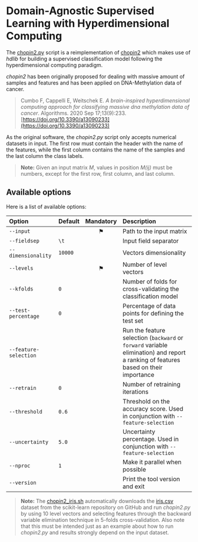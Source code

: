 # Domain-Agnostic Supervised Learning with Hyperdimensional Computing

The [chopin2.py](https://github.com/cumbof/hdlib/blob/main/examples/chopin2/chopin2.py) script is a reimplementation of [chopin2](https://github.com/cumbof/chopin2) which makes use of _hdlib_ for building a supervised classification model following the hyperdimensional computing paradigm.

_chopin2_ has been originally proposed for dealing with massive amount of samples and features and has been applied on DNA-Methylation data of cancer.

> Cumbo F, Cappelli E, Weitschek E. _A brain-inspired hyperdimensional computing approach for classifying massive dna methylation data of cancer_. Algorithms. 2020 Sep 17;13(9):233. [https://doi.org/10.3390/a13090233](https://doi.org/10.3390/a13090233)

As the original software, the _chopin2.py_ script only accepts numerical datasets in input. The first row must contain the header with the name of the features, while the first column contains the name of the samples and the last column the class labels.

> **Note:** Given an input matrix _M_, values in position _M(ij)_ must be numbers, except for the first row, first column, and last column.

## Available options

Here is a list of available options:

| Option                | Default | Mandatory | Description  |
|:----------------------|:--------|:---------:|:-------------|
| `--input`             |         | ⚑         | Path to the input matrix |
| `--fieldsep`          | `\t`    |           | Input field separator |
| `--dimensionality`    | `10000` |           | Vectors dimensionality |
| `--levels`            |         | ⚑         | Number of level vectors |
| `--kfolds`            | `0`     |           | Number of folds for cross-validating the classification model |
| `--test-percentage`   | `0`     |           | Percentage of data points for defining the test set |
| `--feature-selection` |         |           | Run the feature selection (`backward` or `forward` variable elimination) and report a ranking of features based on their importance |
| `--retrain`           | `0`     |           | Number of retraining iterations |
| `--threshold`         | `0.6`   |           | Threshold on the accuracy score. Used in conjunction with `--feature-selection` |
| `--uncertainty`       | `5.0`   |           | Uncertainty percentage. Used in conjunction with `--feature-selection` |
| `--nproc`             | `1`     |           | Make it parallel when possible |
| `--version`           |         |           | Print the tool version and exit |

> **Note:** The [chopin2\_iris.sh](https://github.com/cumbof/hdlib/blob/main/examples/chopin2/chopin2_iris.sh) automatically downloads the [iris.csv](https://raw.githubusercontent.com/scikit-learn/scikit-learn/main/sklearn/datasets/data/iris.csv) dataset from the scikit-learn repository on GitHub and run _chopin2.py_ by using 10 level vectors and selecting features through the backward variable elimination technique in 5-folds cross-validation. Also note that this must be intended just as an example about how to run _chopin2.py_ and results strongly depend on the input dataset.
